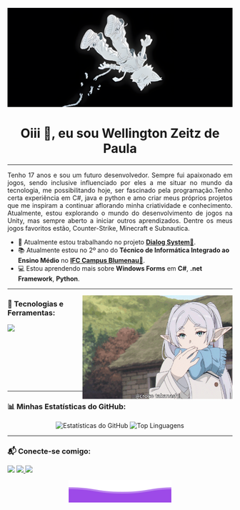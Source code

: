 <p align="center">
  <img src="13lentes.png" width="800">
</p>

<h1 align="center">Oiii 👋, eu sou Wellington Zeitz de Paula</h1>

---

<p align="justify">
    Tenho 17 anos e sou um futuro desenvolvedor. Sempre fui apaixonado em jogos, sendo inclusive influenciado por eles a me situar no mundo da tecnologia, me possibilitando hoje, ser fascinado pela programação.Tenho certa experiência em C#, java e python e amo criar meus próprios projetos que me inspiram a continuar aflorando minha criatividade e conhecimento. Atualmente, estou explorando o mundo do desenvolvimento de jogos na Unity, mas sempre aberto a iniciar outros aprendizados. Dentre os meus jogos favoritos estão, Counter-Strike, Minecraft e Subnautica.
</p>

- 🚀 Atualmente estou trabalhando no projeto **[Dialog System🔗](https://github.com/WellingtonDePaula/DialogSystem)**.
- 📚 Atualmente estou no 2º ano do **Técnico de Informática Integrado ao Ensino Médio** no **[IFC Campus Blumenau🔗](URL_DO_IFC_BLUMENAU)**.
- 💻 Estou aprendendo mais sobre **Windows Forms** em **C#**, **.net Framework**, **Python**.

---

<img align="right" src="frierenBeijo.gif" alt="Gif de programador" width="336"/>

<h3 align="left">🚀 Tecnologias e Ferramentas:</h3>
<p align="left">
  <a href="https://skillicons.dev">
    <img src="https://skillicons.dev/icons?i=js,html,css,py,sqlite,mysql,git,github,vscode" />
  </a>
</p>

<br><br><br><br><br><br>

---

<h3 align="left">📊 Minhas Estatísticas do GitHub:</h3>
<p align="center">
  <img align="center" height="150em" src="https://github-readme-stats.vercel.app/api?username=WellingtonDePaula&show_icons=true&theme=dracula&include_all_commits=true&count_private=true" alt="Estatísticas do GitHub" />
  <img align="center" height="150em" src="https://github-readme-stats.vercel.app/api/top-langs/?username=WellingtonDePaula&layout=compact&langs_count=8&theme=dracula" alt="Top Linguagens" />
</p>

---

<h3 align="left">📬 Conecte-se comigo:</h3>
<p align="left">
  <a href="https://www.linkedin.com/in/wellington-de-paula-93721b338" target="_blank"><img src="https://img.shields.io/badge/-LinkedIn-%230077B5?style=for-the-badge&logo=linkedin&logoColor=white" target="_blank"></a>
  <a href="mailto:owellingtondepaula@gmail.com"><img src="https://img.shields.io/badge/-Gmail-%23333?style=for-the-badge&logo=gmail&logoColor=white" target="_blank">
  </a>
  <a href="https://instagram.com/owellz_" target="_blank"><img src="https://img.shields.io/badge/-Instagram-%23E4405F?style=for-the-badge&logo=instagram&logoColor=white" target="_blank"></a>
  
</p>

<p align="center">
  <img src="Bottom.svg" alt="Rodapé">
</p>
